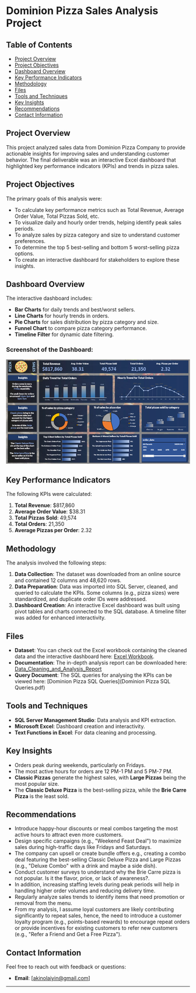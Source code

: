 # Dominion Pizza Sales Analysis Project

## Table of Contents
- [Project Overview](#project-overview)
- [Project Objectives](#project-objectives)
- [Dashboard Overview](#dashboard-overview)
- [Key Performance Indicators](#key-performance-indicators)
- [Methodology](#methodology)
- [Files](#files)
- [Tools and Techniques](#tools-and-techniques)
- [Key Insights](#key-insights)
- [Recommendations](#recommendations)
- [Contact Information](#contact-information)

## Project Overview
This project analyzed sales data from Dominion Pizza Company to provide actionable insights for improving sales and understanding customer behavior. The final deliverable was an interactive Excel dashboard that highlighted key performance indicators (KPIs) and trends in pizza sales.

## Project Objectives
The primary goals of this analysis were:
- To calculate key performance metrics such as Total Revenue, Average Order Value, Total Pizzas Sold, etc.
- To visualize daily and hourly order trends, helping identify peak sales periods.
- To analyze sales by pizza category and size to understand customer preferences.
- To determine the top 5 best-selling and bottom 5 worst-selling pizza options.
- To create an interactive dashboard for stakeholders to explore these insights.

## Dashboard Overview
The interactive dashboard includes:
- **Bar Charts** for daily trends and best/worst sellers.
- **Line Charts** for hourly trends in orders.
- **Pie Charts** for sales distribution by pizza category and size.
- **Funnel Chart** to compare pizza category performance.
- **Timeline Filter** for dynamic date filtering.

### Screenshot of the Dashboard:
![Pizza Sales Dashboard](Dominion_Pizza_Dashboard.png)

## Key Performance Indicators
The following KPIs were calculated:
1. **Total Revenue**: $817,860  
2. **Average Order Value**: $38.31  
3. **Total Pizzas Sold**: 49,574  
4. **Total Orders**: 21,350  
5. **Average Pizzas per Order**: 2.32  

## Methodology
The analysis involved the following steps:
1. **Data Collection**: The dataset was downloaded from an online source and contained 12 columns and 48,620 rows.
2. **Data Preparation**: Data was imported into SQL Server, cleaned, and queried to calculate the KPIs. Some columns (e.g., pizza sizes) were standardized, and duplicate order IDs were addressed.
3. **Dashboard Creation**: An interactive Excel dashboard was built using pivot tables and charts connected to the SQL database. A timeline filter was added for enhanced interactivity.

## Files
- **Dataset**: You can check out the Excel workbook containing the cleaned data and the interactive dashboard here: [Excel Workbook](https://docs.google.com/spreadsheets/d/1tkPNKJf4eyypxVRlH9f3Ofo35FSiqrx2/edit?usp=drive_link&ouid=118110181468829394233&rtpof=true&sd=true).
- **Documentation**: The in-depth analysis report can be downloaded here: [Data_Cleaning_and_Analysis_Report](Dominion_Pizza_Data_Cleaning_and_Analysis_Report.pdf)
- **Query Document**: The SQL queries for analysing the KPIs can be viewed here: [Dominion Pizza SQL Queries](Dominion Pizza SQL Queries.pdf)

## Tools and Techniques
- **SQL Server Management Studio**: Data analysis and KPI extraction.
- **Microsoft Excel**: Dashboard creation and interactivity.
- **Text Functions in Excel**: For data cleaning and processing.

## Key Insights
- Orders peak during weekends, particularly on Fridays.
- The most active hours for orders are 12 PM-1 PM and 5 PM-7 PM.
- **Classic Pizzas** generate the highest sales, with **Large Pizzas** being the most popular size.
- The **Classic Deluxe Pizza** is the best-selling pizza, while the **Brie Carre Pizza** is the least sold.

## Recommendations
- Introduce happy-hour discounts or meal combos targeting the most active hours to attract even more customers.
- Design specific campaigns (e.g., "Weekend Feast Deal") to maximize sales during high-traffic days like Fridays and Saturdays.
- The company can upsell or create bundle offers e.g., creating a combo deal featuring the best-selling Classic Deluxe Pizza and Large Pizzas (e.g., "Deluxe Combo" with a drink and maybe a side dish).
- Conduct customer surveys to understand why the Brie Carre pizza is not popular. Is it the flavor, price, or lack of awareness?.
- In addition, increasing staffing levels during peak periods will help in handling higher order volumes and reducing delivery time.
- Regularly analyze sales trends to identify items that need promotion or removal from the menu.
- From my analysis, I assume loyal customers are likely contributing significantly to repeat sales, hence, the need to introduce a customer loyalty program (e.g., points-based rewards) to encourage repeat orders or provide incentives for existing customers to refer new customers (e.g., "Refer a Friend and Get a Free Pizza").
  
## Contact Information
Feel free to reach out with feedback or questions:
- **Email**: [akinolaiyin@gmail.com]

---

